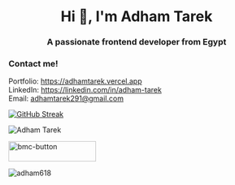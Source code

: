 
<h1 align="center">Hi 👋, I'm Adham Tarek</h1>
<h3 align="center">A passionate frontend developer from Egypt</h3>

<h3>Contact me!</h3>

Portfolio: https://adhamtarek.vercel.app<br>
LinkedIn: https://linkedin.com/in/adham-tarek<br>
Email: adhamtarek291@gmail.com<br>

[![GitHub Streak](http://github-readme-streak-stats.herokuapp.com?user=adham618&date_format=M%20j%5B%2C%20Y%5D&currStreakLabel=000000&ring=000000&fire=000000)](https://git.io/streak-stats)<br/>
<p><img align="center" src="https://github-readme-stats.vercel.app/api/top-langs?username=adham618&show_icons=true&title_color=7eaecd&hide_border=true&locale=en&layout=compact" alt="Adham Tarek" /></p>

<a href="https://www.buymeacoffee.com/adhamtarek" target="_blank"><img width="172" height="40" alt="bmc-button" src="https://user-images.githubusercontent.com/88515844/161430006-50742200-80cb-4c8f-b60c-ffe9260ff64e.png">
</a>
<p align="left"> <img src="https://komarev.com/ghpvc/?username=adham618&label=Profile%20views&color=0e75b6&style=flat" alt="adham618" /> </p>
